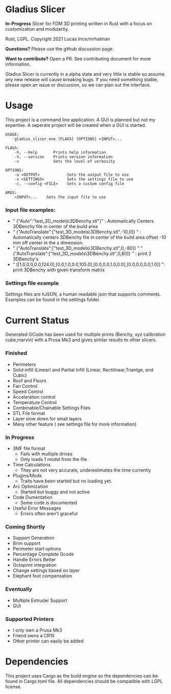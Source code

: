 # Gladius Slicer

**In-Progress** Slicer for FDM 3D printing written in Rust with a focus on customization and modularity.

Rust, LGPL. Copyright 2021 Lucas Ince/mrhatman

**Questions?** Please use the github discussion page.

**Want to contribute?** Open a PR. See contributing document for more information.

Gladius Slicer is currently in a alpha state and very little is stable so assume any new release will cause breaking bugs. If you need something stable, please open an issue or discussion, so we can plan out the interface. 

# Usage

This project is a command line application. A GUI is planned but not my expertise. A seperate project will be created when a GUI is started.

```
USAGE:
    gladius_slicer.exe [FLAGS] [OPTIONS] <INPUT>...

FLAGS:
    -h, --help       Prints help information
    -V, --version    Prints version information
    -v               Sets the level of verbosity

OPTIONS:
    -o <OUTPUT>            Sets the output file to use
    -s <SETTINGS>          Sets the settings file to use
    -c, --config <FILE>    Sets a custom config file

ARGS:
    <INPUT>...    Sets the input file to use

```

### Input file examples:
* " {\"Auto\":\"test_3D_models\\3DBenchy.stl\"}" : Automatically Centers 3DBenchy file in center of the build area
* " {\"AutoTranslate\":[\"test_3D_models\\3DBenchy.stl\",-10,0]} "  : Automatically centers 3DBenchy file in center of the build area offset -10 mm off center in the x dimension.
* " {\"AutoTranslate\":[\"test_3D_models\\3DBenchy.stl\",0,-80]} " "{\"AutoTranslate\":[\"test_3D_models\\3DBenchy.stl\",0,80]} " : print 2 3DBenchy's 
* " [[1.0,0.0,0.0,124.0],[0.0,1.0,0.0,105.0],[0.0,0.0,1.0,0.0],[0.0,0.0,0.0,1.0]] ": print 3DBenchy with given transform matrix

### Settings file example
Settings files are hJSON, a human readable json that supports comments. Examples can be found in the settings folder.

# Current Status

 Generated GCode has been used for multiple prints (Benchy, xyz calibration cube,marvin) with a Prusa Mk3 and gives similar results to other slicers. 

### Finished
* Perimeters
* Solid infill (Linear) and Partial Infill (Linear, Rectilinear,Trianlge, and Cubic)
* Roof and Floors
* Fan Control
* Speed Control
* Acceleration control
* Temperature Control
* Combinable/Chainable Settings Files
* STL File format
* Layer slow down for small layers
* Many other feature ( see settings file for more information)

### In Progress
* 3MF file format
  * Fails with multiple drives
  * Only loads 1 model from the file
* Time Calculations
  * They are not very accurate, underestimates the time currently
* Plugins/Mods
  * Traits have been started but no loading yet.
* Arc Optimization
  * Started but buggy and not active
* Code Dumentation
  * Some code is documented
* Useful Error Messages
  * Errors often aren't graceful

### Coming Shortly
* Support Generation
* Brim support
* Perimeter start options
* Percentage Complete Gcode
* Handle Errors Better
* Octoprint integration
* Change settings based on layer
* Elephant foot compensation

### Eventually
* Multiple Extruder Support
* GUI

### Supported Printers
* I only own a Prusa Mk3
* Friend owns a CR10
* Other printer can easily be added


# Dependencies

This project uses Cargo as the build engine so the dependencies can be found in Cargo.toml file. All dependencies should be compatible with LGPL license. 
